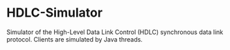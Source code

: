 HDLC-Simulator
==============

Simulator of the High-Level Data Link Control (HDLC) synchronous data link protocol. Clients are simulated by Java threads.
